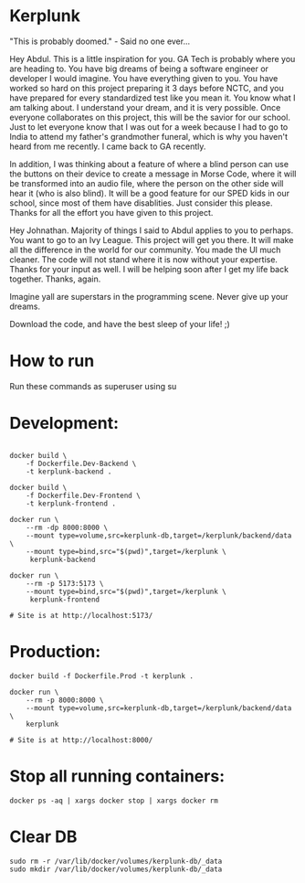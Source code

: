 # Kerplunk
"This is probably doomed." - Said no one ever...

Hey Abdul. This is a little inspiration for you. GA Tech is probably where you are heading to. You have big dreams of being a software engineer or developer I would imagine. You have everything given to you. You have worked so hard on this project preparing it 3 days before NCTC, and you have prepared for every standardized test like you mean it. You know what I am talking about. I understand your dream, and it is very possible. Once everyone collaborates on this project, this will be the savior for our school. Just to let everyone know that I was out for a week because I had to go to India to attend my father's grandmother funeral, which is why you haven't heard from me recently. I came back to GA recently. 

In addition, I was thinking about a feature of where a blind person can use the buttons on their device to create a message in Morse Code, where it will be transformed into an audio file, where the person on the other side will hear it (who is also blind). It will be a good feature for our SPED kids in our school, since most of them have disablities. Just consider this please. Thanks for all the effort you have given to this project.

Hey Johnathan. Majority of things I said to Abdul applies to you to perhaps. You want to go to an Ivy League. This project will get you there. It will make all the difference in the world for our community. You made the UI much cleaner. The code will not stand where it is now without your expertise. Thanks for your input as well. I will be helping soon after I get my life back together. Thanks, again. 

Imagine yall are superstars in the programming scene. Never give up your dreams. 

Download the code, and have the best sleep of your life! ;)

# How to run
Run these commands as superuser using su

# Development:
```

docker build \
    -f Dockerfile.Dev-Backend \
    -t kerplunk-backend .

docker build \
    -f Dockerfile.Dev-Frontend \
    -t kerplunk-frontend .

docker run \
    --rm -dp 8000:8000 \
    --mount type=volume,src=kerplunk-db,target=/kerplunk/backend/data \
    --mount type=bind,src="$(pwd)",target=/kerplunk \
     kerplunk-backend

docker run \
    --rm -p 5173:5173 \
    --mount type=bind,src="$(pwd)",target=/kerplunk \
     kerplunk-frontend

# Site is at http://localhost:5173/
```

# Production:
```
docker build -f Dockerfile.Prod -t kerplunk .

docker run \
    --rm -p 8000:8000 \
    --mount type=volume,src=kerplunk-db,target=/kerplunk/backend/data \
    kerplunk

# Site is at http://localhost:8000/
```

# Stop all running containers:
```
docker ps -aq | xargs docker stop | xargs docker rm
```

# Clear DB
```
sudo rm -r /var/lib/docker/volumes/kerplunk-db/_data
sudo mkdir /var/lib/docker/volumes/kerplunk-db/_data
```
